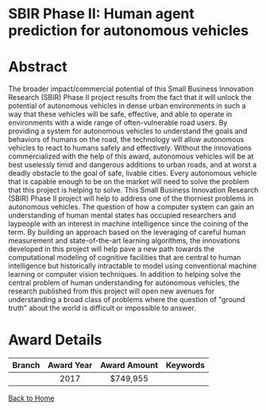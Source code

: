 
SBIR Phase II: Human agent prediction for autonomous vehicles
=============================================================

# Abstract


The broader impact/commercial potential of this Small Business Innovation Research (SBIR) Phase II project results from the fact that it will unlock the potential of autonomous vehicles in dense urban environments in such a way that these vehicles will be safe, effective, and able to operate in environments with a wide range of often-vulnerable road users. By providing a system for autonomous vehicles to understand the goals and behaviors of humans on the road, the technology will allow autonomous vehicles to react to humans safely and effectively. Without the innovations commercialized with the help of this award, autonomous vehicles will be at best uselessly timid and dangerous additions to urban roads, and at worst a deadly obstacle to the goal of safe, livable cities. Every autonomous vehicle that is capable enough to be on the market will need to solve the problem that this project is helping to solve. This Small Business Innovation Research (SBIR) Phase II project will help to address one of the thorniest problems in autonomous vehicles. The question of how a computer system can gain an understanding of human mental states has occupied researchers and laypeople with an interest in machine intelligence since the coining of the term. By building an approach based on the leveraging of careful human measurement and state-of-the-art learning algorithms, the innovations developed in this project will help pave a new path towards the computational modeling of cognitive facilities that are central to human intelligence but historically intractable to model using conventional machine learning or computer vision techniques. In addition to helping solve the central problem of human understanding for autonomous vehicles, the research published from this project will open new avenues for understanding a broad class of problems where the question of "ground truth" about the world is difficult or impossible to answer.  

# Award Details

|Branch|Award Year|Award Amount|Keywords|
| :---: | :---: | :---: | :---: |
||2017|$749,955||
  
  


[Back to Home](https://github.com/chrischow/dod_sbir_awards/JT/#332)